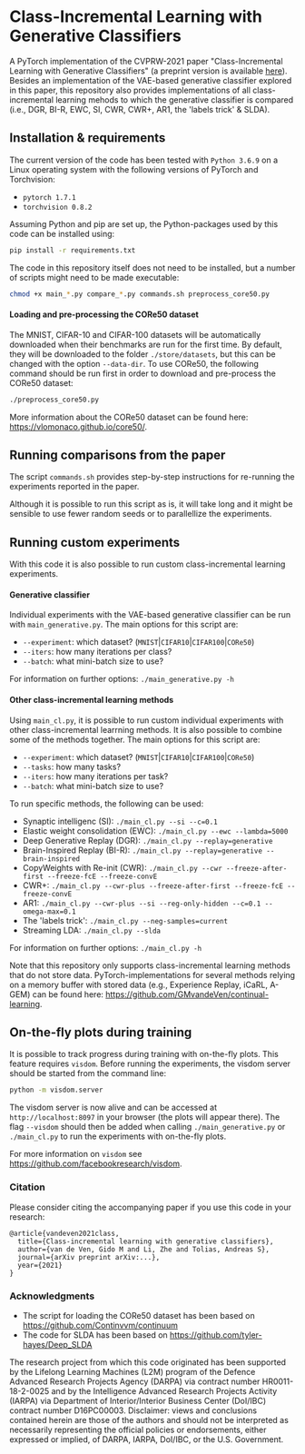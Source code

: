 # Class-Incremental Learning with Generative Classifiers
A PyTorch implementation of the CVPRW-2021 paper "Class-Incremental Learning with Generative Classifiers"
(a preprint version is available [here](...)).
Besides an implementation of the VAE-based generative classifier explored in this paper, this repository also provides 
implementations of all class-incremental learning mehods to which the generative classifier is compared
(i.e., DGR, BI-R, EWC, SI, CWR, CWR+, AR1, the 'labels trick' & SLDA).

## Installation & requirements
The current version of the code has been tested with `Python 3.6.9` on a Linux operating system with the following versions of PyTorch and Torchvision:
* `pytorch 1.7.1`
* `torchvision 0.8.2`
 
Assuming  Python and pip are set up, the Python-packages used by this code can be installed using:
```bash
pip install -r requirements.txt
```

The code in this repository itself does not need to be installed, but a number of scripts might need to be made executable:
```bash
chmod +x main_*.py compare_*.py commands.sh preprocess_core50.py
```

#### Loading and pre-processing the CORe50 dataset
The MNIST, CIFAR-10 and CIFAR-100 datasets will be automatically downloaded when their benchmarks are run for the first time.
By default, they will be downloaded to the folder `./store/datasets`, but this can be changed with the option `--data-dir`.
To use CORe50, the following command should be run first in order to download and pre-process the CORe50 dataset:
```bash
./preprocess_core50.py
```

More information about the CORe50 dataset can be found here: <https://vlomonaco.github.io/core50/>.


## Running comparisons from the paper
The script `commands.sh` provides step-by-step instructions for re-running the experiments reported in the paper.

Although it is possible to run this script as is, it will take long and it might be sensible to use fewer random seeds
or to parallellize the experiments.


## Running custom experiments
With this code it is also possible to run custom class-incremental learning experiments.

#### Generative classifier
Individual experiments with the VAE-based generative classifier can be run with `main_generative.py`.
The main options for this script are:
- `--experiment`: which dataset? (`MNIST`|`CIFAR10`|`CIFAR100`|`CORe50`)
- `--iters`: how many iterations per class?
- `--batch`: what mini-batch size to use?

For information on further options: `./main_generative.py -h`

#### Other class-incremental learning methods
Using `main_cl.py`, it is possible to run custom individual experiments with other class-incremental learrning methods.
It is also possible to combine some of the methods together.
The main options for this script are:
- `--experiment`: which dataset? (`MNIST`|`CIFAR10`|`CIFAR100`|`CORe50`)
- `--tasks`: how many tasks?
- `--iters`: how many iterations per task?
- `--batch`: what mini-batch size to use?

To run specific methods, the following can be used:
- Synaptic intelligenc (SI): `./main_cl.py --si --c=0.1`
- Elastic weight consolidation (EWC): `./main_cl.py --ewc --lambda=5000`
- Deep Generative Replay (DGR): `./main_cl.py --replay=generative`
- Brain-Inspired Replay (BI-R): `./main_cl.py --replay=generative --brain-inspired`
- CopyWeights with Re-init (CWR): `./main_cl.py --cwr --freeze-after-first --freeze-fcE --freeze-convE`
- CWR+: `./main_cl.py --cwr-plus --freeze-after-first --freeze-fcE --freeze-convE`
- AR1: `./main_cl.py --cwr-plus --si --reg-only-hidden --c=0.1 --omega-max=0.1`
- The 'labels trick': `./main_cl.py --neg-samples=current`
- Streaming LDA: `./main_cl.py --slda`

For information on further options: `./main_cl.py -h`

Note that this repository only supports class-incremental learning methods that do not store data.
PyTorch-implementations for several methods relying on a memory buffer with stored data
(e.g., Experience Replay, iCaRL, A-GEM) can be found here: <https://github.com/GMvandeVen/continual-learning>.


## On-the-fly plots during training
It is possible to track progress during training with on-the-fly plots. This feature requires `visdom`.
Before running the experiments, the visdom server should be started from the command line:
```bash
python -m visdom.server
```
The visdom server is now alive and can be accessed at `http://localhost:8097` in your browser (the plots will appear
there). The flag `--visdom` should then be added when calling `./main_generative.py` or `./main_cl.py` to run the experiments with on-the-fly plots.

For more information on `visdom` see <https://github.com/facebookresearch/visdom>.


### Citation
Please consider citing the accompanying paper if you use this code in your research:
```
@article{vandeven2021class,
  title={Class-incremental learning with generative classifiers},
  author={van de Ven, Gido M and Li, Zhe and Tolias, Andreas S},
  journal={arXiv preprint arXiv:...},
  year={2021}
}
```

### Acknowledgments
- The script for loading the CORe50 dataset has been based on https://github.com/Continvvm/continuum
- The code for SLDA has been based on https://github.com/tyler-hayes/Deep_SLDA

The research project from which this code originated has been supported by the 
Lifelong Learning Machines (L2M) program of the Defence Advanced Research Projects Agency (DARPA) via contract number 
HR0011-18-2-0025 and by the Intelligence Advanced Research Projects Activity (IARPA) via Department of 
Interior/Interior Business Center (DoI/IBC) contract number D16PC00003. Disclaimer: views and conclusions 
contained herein are those of the authors and should not be interpreted as necessarily representing the official
policies or endorsements, either expressed or implied, of DARPA, IARPA, DoI/IBC, or the U.S. Government.